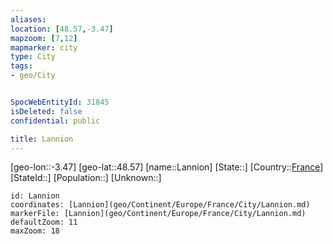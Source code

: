 ```yaml
---
aliases: 
location: [48.57,-3.47]
mapzoom: [7,12] 
mapmarker: city 
type: City
tags:
- geo/City


SpocWebEntityId: 31845
isDeleted: false
confidential: public

title: Lannion
---
```

[geo-lon::-3.47]
[geo-lat::48.57]
[name::Lannion]
[State::]
[Country::[France](geo/Continent/Europe/France.md)]
[StateId::]
[Population::]
[Unknown::]


```leaflet
id: Lannion
coordinates: [Lannion](geo/Continent/Europe/France/City/Lannion.md)
markerFile: [Lannion](geo/Continent/Europe/France/City/Lannion.md)
defaultZoom: 11 
maxZoom: 18
```



